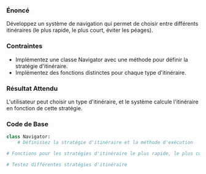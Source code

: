 ### Énoncé

Développez un système de navigation qui permet de choisir entre différents itinéraires (le plus rapide, le plus court, éviter les péages).

### Contraintes

- Implémentez une classe Navigator avec une méthode pour définir la stratégie d'itinéraire.
- Implémentez des fonctions distinctes pour chaque type d'itinéraire.

### Résultat Attendu

L'utilisateur peut choisir un type d'itinéraire, et le système calcule l'itinéraire en fonction de cette stratégie.

### Code de Base

```python
class Navigator:
    # Définissez la stratégie d'itinéraire et la méthode d'exécution

# Fonctions pour les stratégies d'itinéraire le plus rapide, le plus court, et éviter les péages

# Testez différentes stratégies d'itinéraire
```